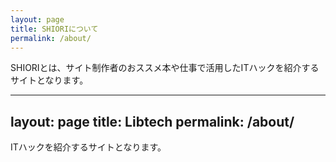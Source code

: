 ```yaml
---
layout: page
title: SHIORIについて
permalink: /about/
---
```


SHIORIとは、サイト制作者のおススメ本や仕事で活用したITハックを紹介するサイトとなります。


---
layout: page
title: Libtech
permalink: /about/
---

ITハックを紹介するサイトとなります。
